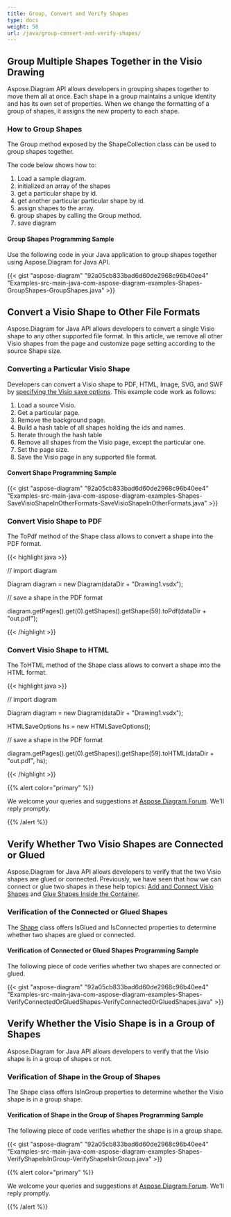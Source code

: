 ```yaml
---
title: Group, Convert and Verify Shapes
type: docs
weight: 50
url: /java/group-convert-and-verify-shapes/
---
```


## **Group Multiple Shapes Together in the Visio Drawing**
Aspose.Diagram API allows developers in grouping shapes together to move them all at once. Each shape in a group maintains a unique identity and has its own set of properties. When we change the formatting of a group of shapes, it assigns the new property to each shape.
### **How to Group Shapes**
The Group method exposed by the ShapeCollection class can be used to group shapes together.

The code below shows how to:

1. Load a sample diagram.
1. initialized an array of the shapes
1. get a particular shape by id.
1. get another particular particular shape by id.
1. assign shapes to the array.
1. group shapes by calling the Group method.
1. save diagram
#### **Group Shapes Programming Sample**
Use the following code in your Java application to group shapes together using Aspose.Diagram for Java API.

{{< gist "aspose-diagram" "92a05cb833bad6d60de2968c96b40ee4" "Examples-src-main-java-com-aspose-diagram-examples-Shapes-GroupShapes-GroupShapes.java" >}}
## **Convert a Visio Shape to Other File Formats**
Aspose.Diagram for Java API allows developers to convert a single Visio shape to any other supported file format. In this article, we remove all other Visio shapes from the page and customize page setting according to the source Shape size. 
### **Converting a Particular Visio Shape**
Developers can convert a Visio shape to PDF, HTML, Image, SVG, and SWF by [specifying the Visio save options]().
This example code work as follows:

1. Load a source Visio.
1. Get a particular page.
1. Remove the background page.
1. Build a hash table of all shapes holding the ids and names.
1. Iterate through the hash table
1. Remove all shapes from the Visio page, except the particular one.
1. Set the page size.
1. Save the Visio page in any supported file format.
#### **Convert Shape Programming Sample**
{{< gist "aspose-diagram" "92a05cb833bad6d60de2968c96b40ee4" "Examples-src-main-java-com-aspose-diagram-examples-Shapes-SaveVisioShapeInOtherFormats-SaveVisioShapeInOtherFormats.java" >}}
### **Convert Visio Shape to PDF**
The ToPdf method of the Shape class allows to convert a shape into the PDF format.

{{< highlight java >}}

 // import diagram

Diagram diagram = new Diagram(dataDir + "Drawing1.vsdx");

// save a shape in the PDF format

diagram.getPages().get(0).getShapes().getShape(59).toPdf(dataDir + "out.pdf");

{{< /highlight >}}
### **Convert Visio Shape to HTML**
The ToHTML method of the Shape class allows to convert a shape into the HTML format.

{{< highlight java >}}

 // import diagram

Diagram diagram = new Diagram(dataDir + "Drawing1.vsdx");

HTMLSaveOptions hs = new HTMLSaveOptions();

// save a shape in the PDF format

diagram.getPages().get(0).getShapes().getShape(59).toHTML(dataDir + "out.pdf", hs);

{{< /highlight >}}

{{% alert color="primary" %}} 

We welcome your queries and suggestions at [Aspose.Diagram Forum](https://forum.aspose.com/c/diagram/17). We'll reply promptly.

{{% /alert %}} 
## **Verify Whether Two Visio Shapes are Connected or Glued**
Aspose.Diagram for Java API allows developers to verify that the two Visio shapes are glued or connected. Previously, we have seen that how we can connect or glue two shapes in these help topics: [Add and Connect Visio Shapes](/diagram/java/add-and-connect-visio-shapes/) and [Glue Shapes Inside the Container](/diagram/java/working-with-shapes-gluing/).
### **Verification of the Connected or Glued Shapes**
The [Shape](https://apireference.aspose.com/diagram/java/com.aspose.diagram/shape) class offers IsGlued and IsConnected properties to determine whether two shapes are glued or connected.
#### **Verification of Connected or Glued Shapes Programming Sample**
The following piece of code verifies whether two shapes are connected or glued.

{{< gist "aspose-diagram" "92a05cb833bad6d60de2968c96b40ee4" "Examples-src-main-java-com-aspose-diagram-examples-Shapes-VerifyConnectedOrGluedShapes-VerifyConnectedOrGluedShapes.java" >}}
## **Verify Whether the Visio Shape is in a Group of Shapes**
Aspose.Diagram for Java API allows developers to verify that the Visio shape is in a group of shapes or not.
### **Verification of Shape in the Group of Shapes**
The Shape class offers IsInGroup properties to determine whether the Visio shape is in a group shape.
#### **Verification of Shape in the Group of Shapes Programming Sample**
The following piece of code verifies whether the shape is in a group shape.

{{< gist "aspose-diagram" "92a05cb833bad6d60de2968c96b40ee4" "Examples-src-main-java-com-aspose-diagram-examples-Shapes-VerifyShapeIsInGroup-VerifyShapeIsInGroup.java" >}}

{{% alert color="primary" %}} 

We welcome your queries and suggestions at [Aspose.Diagram Forum](https://forum.aspose.com/c/diagram/17). We'll reply promptly.

{{% /alert %}}
